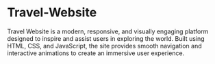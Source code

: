 # Travel-Website
Travel Website is a modern, responsive, and visually engaging platform designed to inspire and assist users in exploring the world. Built using HTML, CSS, and JavaScript, the site provides smooth navigation and interactive animations to create an immersive user experience.
